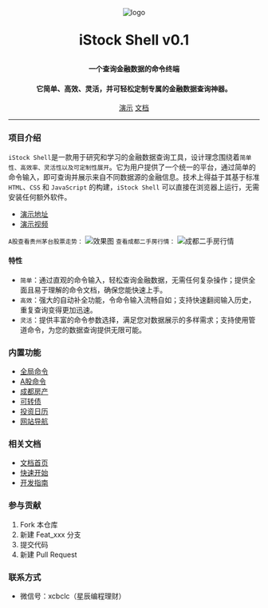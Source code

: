 <p align="center">
	<img alt="logo" src="https://istock.red/shell/logo120.png">
</p>
<h1 align="center" style="margin: 30px 0 30px; font-weight: bold;">iStock Shell v0.1</h1>
<h4 align="center">一个查询金融数据的命令终端</h4>
<h4 align="center">它简单、高效、灵活，并可轻松定制专属的金融数据查询神器。</h4>
<p align="center">
	<a href="https://istock.red/shell" target="_blank">演示</a> 
    <a href="https://istock.red/" target="_blank">文档</a> 
</p>

---

### 项目介绍

`iStock Shell`是一款用于研究和学习的金融数据查询工具，设计理念围绕着`简单性、高效率、灵活性以及可定制性展开`。它为用户提供了一个统一的平台，通过简单的命令输入，即可查询并展示来自不同数据源的金融信息。技术上得益于其基于标准 `HTML`、`CSS` 和 `JavaScript` 的构建，`iStock Shell` 可以直接在浏览器上运行，无需安装任何额外软件。

- [演示地址](https://istock.red/shell)
- [演示视频](https://cdn.istock.red/video/istock%20shell%E6%BC%94%E7%A4%BA.mp4)

`A股查看贵州茅台股票走势：`
![效果图](https://istock.red/static/效果图.jpg)
`查看成都二手房行情：`
![成都二手房行情](http://localhost:5172/static/成都二手房行情.jpg)

#### 特性

- `简单`：通过直观的命令输入，轻松查询金融数据，无需任何复杂操作；提供全面且易于理解的命令文档，确保您能快速上手。
- `高效`：强大的自动补全功能，令命令输入流畅自如；支持快速翻阅输入历史，重复查询变得更加迅速。
- `灵活`：提供丰富的命令参数选择，满足您对数据展示的多样需求；支持使用管道命令，为您的数据查询提供无限可能。

### 内置功能

- [全局命令](https://istock.red/use/command/#全局)
- [A股命令](https://istock.red/use/command/#a股)
- [成都房产](https://istock.red/use/command/#成都房产)
- [可转债](https://istock.red/use/command/##可转债)
- [投资日历](https://istock.red/use/command/#投资日历)
- [网站导航](https://istock.red/use/command/#网站导航)

### 相关文档

- [文档首页](https://istock.red/)
- [快速开始](https://istock.red/use/quick-start/easy-to-use.html)
- [开发指南](https://istock.red/develop/command/knowledge.html)

### 参与贡献

1.  Fork 本仓库
2.  新建 Feat_xxx 分支
3.  提交代码
4.  新建 Pull Request

### 联系方式

- 微信号：xcbclc（星辰编程理财）
